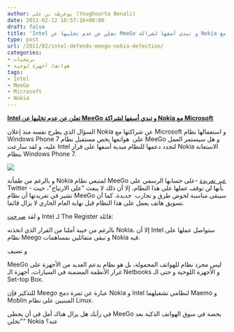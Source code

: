 ```yaml
---
author: يوغرطة بن علي (Youghourta Benali)
date: 2011-02-12 18:57:16+00:00
draft: false
title: 'Intel تعلن عن عدم تخليها عن MeeGo و تبدي أسفها لشراكة Nokia مع Microsoft '
type: post
url: /2011/02/intel-defends-meego-nokia-defection/
categories:
- برمجيات
- هواتف/ أجهزة لوحية
tags:
- Intel
- MeeGo
- Microsoft
- Nokia
---
```


**[Intel تعلن عن عدم تخليها عن MeeGo و تبدي أسفها لشراكة Nokia مع Microsoft](http://www.it-scoop.com/2011/02/intel-defends-meego-nokia-defection/)**


السؤال الذي يطرح نفسه منذ إعلان Nokia عن شراكتها مع Microsoft و استعمالها نظام Windows Phone 7 على  هواتفها يخص مستقبل نظام MeeGo و هل سيستمر العمل عليه، و لقد سارعت Intel لتجدد دعمها للنظام مبدية أسفها على قرار Nokia الاستعانة بنظام Windows Phone 7.

[![](http://www.it-scoop.com/wp-content/uploads/2011/02/meego.jpg)
](http://www.it-scoop.com/2011/02/intel-defends-meego-nokia-defection/)

و بالرغم من طمأنة Nokia لمتبعي نظام MeeGo [عبر تغريدة](http://twitter.com/#!/nokia/status/36047203759820800) -على حسابها الرسمي على Twitter - بأنها لن توقف عملها على هذا النظام، إلا أن ذلك لا يبعث "على الارتياح"، حيث تشير في تغريدتها أن نظام MeeGo سيبقى مناسبة لخوض طرق و تجارب  جديدة. كما أن تسويق هاتف يعمل على هذا النظام قبل نهاية العام الجاري لا يزال قائما.

و لقد [صرحت](http://www.theregister.co.uk/2011/02/11/intel_sticks_with_meego/) Intel لـ The Register قائلة:

بالرغم من خيبة أملنا من القرار الذي اتخذته Nokia، إلا أن Intel ستواصل عملها على نظام Meego و نبقى متفائلين بمساهمات Nokia فيه.

و تضيف

MeeGo ليس مجرد نظام للهواتف المحمولة، بل هو نظام يدعم العديد من الأجهزة على غرار الأنظمة المضمنة في السيارات، أجهزة الـ Netbooks و الأجهزة اللوحية و حتى الـ Set-top Box.

للتذكير فإن Meego عبارة عن ثمرة دمج Nokia و Intel لنظامي تشغيلهما Maemo و Moblin المبنيين على نظام Linux.

في رأيك هل يزال هناك أمل في أن يحظى MeeGo بحصة في سوق الهواتف الذكية بعد "تخلي" Nokia عنه؟
